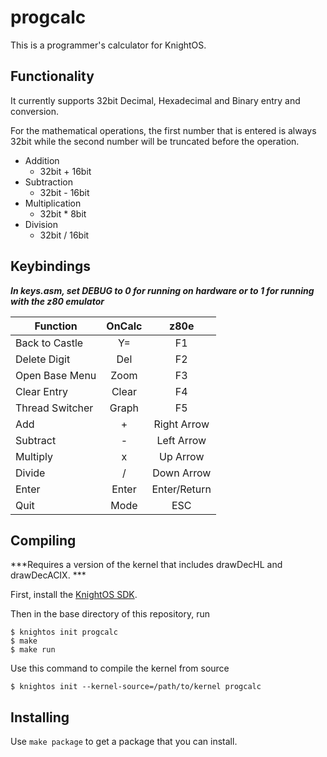 # progcalc
This is a programmer's calculator for KnightOS.



## Functionality

It currently supports 32bit  Decimal, Hexadecimal and Binary entry and conversion. 

For the mathematical operations, the first number that is entered is always 32bit while the second number will be truncated before the operation.

- Addition
	- 32bit + 16bit
- Subtraction
	- 32bit - 16bit
- Multiplication
	- 32bit * 8bit
- Division
	- 32bit / 16bit

## Keybindings
***In keys.asm, set DEBUG to 0 for running on hardware or to 1 for running with the z80 emulator***

|Function			| OnCalc	|z80e			|
|-----------------------------|:---------------:|:---------------------:|
|Back to Castle 	| Y=		|F1				|
|Delete Digit	 	| Del		|F2				|
|Open Base Menu	| Zoom	|F3				|
|Clear Entry	 	| Clear		|F4				|
|Thread Switcher	| Graph	|F5				|
|Add			 	| +			|Right Arrow	|
|Subtract		 	| -			|Left Arrow	|
|Multiply			| x			|Up Arrow		|
|Divide			| /			|Down Arrow	|
|Enter				|Enter		|Enter/Return	|
|Quit				|Mode		|ESC			|


## Compiling
***Requires a version of the kernel that includes drawDecHL and drawDecACIX. ***

First, install the [KnightOS SDK](http://www.knightos.org/sdk).

Then in the base directory of this repository, run

    $ knightos init progcalc
    $ make
    $ make run

Use this command to compile the kernel from source
   
    $ knightos init --kernel-source=/path/to/kernel progcalc

## Installing

Use `make package` to get a package that you can install.
